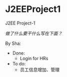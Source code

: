 # J2EEProject1
J2EE Project-1

*做了什么要干什么写在下面？*

By Sha:
- Done:
  * Login for HRs
- To do:
  * 员工信息增加、管理
